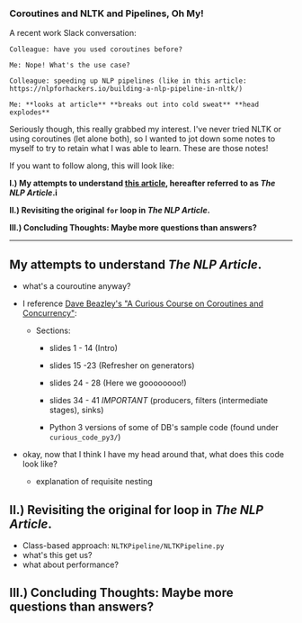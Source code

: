 ### Coroutines and NLTK and Pipelines, Oh My! ###

A recent work Slack conversation:


    Colleague: have you used coroutines before?

    Me: Nope! What's the use case?

    Colleague: speeding up NLP pipelines (like in this article: https://nlpforhackers.io/building-a-nlp-pipeline-in-nltk/)

    Me: **looks at article** **breaks out into cold sweat** **head explodes**


Seriously though, this really grabbed my interest. I've never tried NLTK or using coroutines (let alone both), so I wanted to jot down some notes to myself to try to retain what I was able to learn. These are those notes! 


If you want to follow along, this will look like:


**I.) My attempts to understand [this article](https://nlpforhackers.io/building-a-nlp-pipeline-in-nltk/), hereafter referred to as _The NLP Article_.i**

**II.) Revisiting the original `for` loop in _The NLP Article_.**

**III.) Concluding Thoughts: Maybe more questions than answers?**

---

## My attempts to understand _The NLP Article_. ##

* what's a couroutine anyway?
* I reference [Dave Beazley's "A Curious Course on Coroutines and Concurrency"](http://www.dabeaz.com/coroutines/Coroutines.pdf):
    * Sections:

        * slides 1 - 14     (Intro)
        * slides 15 -23     (Refresher on generators)
        * slides 24 - 28    (Here we goooooooo!)
        * slides 34 - 41    *IMPORTANT* (producers, filters (intermediate stages), sinks)

        * Python 3 versions of some of DB's sample code (found under `curious_code_py3/`)

* okay, now that I think I have my head around that, what does this code look like?
    * explanation of requisite nesting


## II.) Revisiting the original for loop in _The NLP Article_. ##

* Class-based approach:
    `NLTKPipeline/NLTKPipeline.py`
* what's this get us?
* what about performance?


## III.) Concluding Thoughts: Maybe more questions than answers? ##



